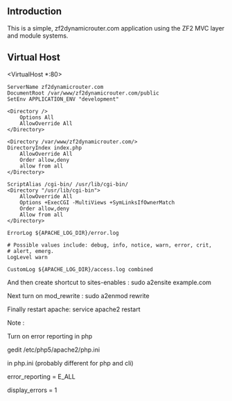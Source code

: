 Introduction
------------
This is a simple, zf2dynamicrouter.com application using the ZF2 MVC layer and module
systems.


Virtual Host
------------

<VirtualHost *:80>

    ServerName zf2dynamicrouter.com
    DocumentRoot /var/www/zf2dynamicrouter.com/public
    SetEnv APPLICATION_ENV "development"

    <Directory />
        Options All
        AllowOverride All
    </Directory>

    <Directory /var/www/zf2dynamicrouter.com/>
    DirectoryIndex index.php
        AllowOverride All
        Order allow,deny
        allow from all
    </Directory>

    ScriptAlias /cgi-bin/ /usr/lib/cgi-bin/
    <Directory "/usr/lib/cgi-bin">
        AllowOverride All
        Options +ExecCGI -MultiViews +SymLinksIfOwnerMatch
        Order allow,deny
        Allow from all
    </Directory>

    ErrorLog ${APACHE_LOG_DIR}/error.log

    # Possible values include: debug, info, notice, warn, error, crit,
    # alert, emerg.
    LogLevel warn

    CustomLog ${APACHE_LOG_DIR}/access.log combined
</VirtualHost>


And then create shortcut to sites-enables : sudo a2ensite example.com

Next turn on mod_rewrite : sudo a2enmod rewrite

Finally restart apache: service apache2 restart


Note : 

Turn on error reporting in php

gedit /etc/php5/apache2/php.ini

in php.ini (probably different for php and cli)

error_reporting = E_ALL

display_errors = 1

